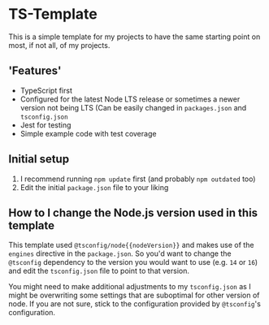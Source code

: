 # TS-Template
This is a simple template for my projects to have the same starting point on most, if not all, of my projects.


## 'Features'
* TypeScript first
* Configured for the latest Node LTS release or sometimes a newer version not being LTS (Can be easily changed
  in `packages.json` and `tsconfig.json`
* Jest for testing
* Simple example code with test coverage


## Initial setup
1. I recommend running `npm update` first (and probably `npm outdated` too)
2. Edit the initial `package.json` file to your liking


## How to I change the Node.js version used in this template
This template used `@tsconfig/node{{nodeVersion}}` and makes use of the `engines` directive in the `package.json`. So
you'd want to change the `@tsconfig` dependency to the version you would want to use (e.g. `14` or `16`) and edit
the `tsconfig.json` file to point to that version.

You might need to make additional adjustments to my `tsconfig.json` as I might be overwriting some settings that are
suboptimal for other version of node. If you are not sure, stick to the configuration provided by `@tsconfig`'s
configuration.
